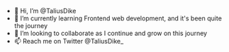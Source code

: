 - 👋 Hi, I’m @TaliusDike
- 🌱 I’m currently learning Frontend web development, and it's been quite the journey
- 💞️ I’m looking to collaborate as I continue and grow on this journey
- 📫 Reach me on Twitter @TaliusDike_

<!---
TaliusDike/TaliusDike is a ✨ special ✨ repository because its `README.md` (this file) appears on your GitHub profile.
You can click the Preview link to take a look at your changes.
--->
